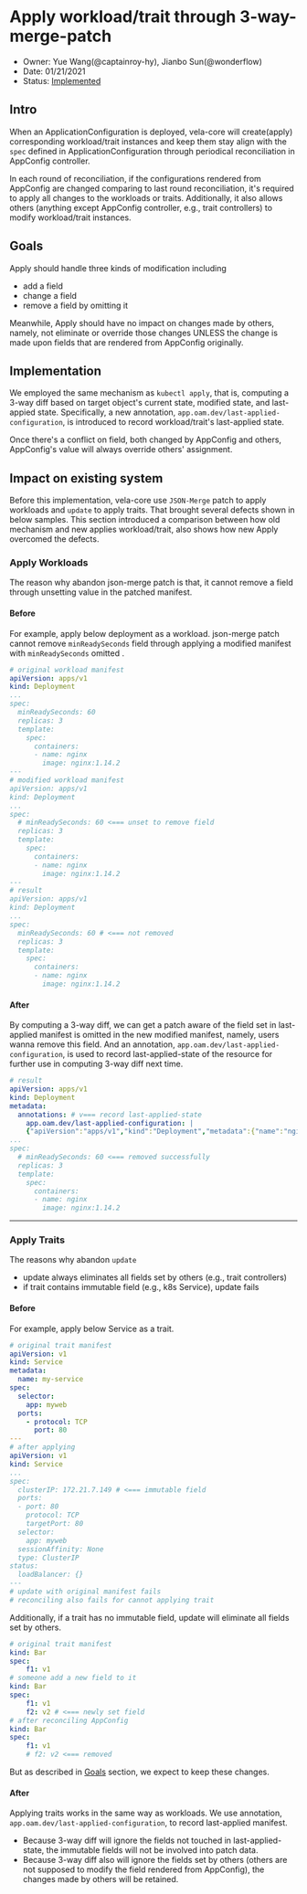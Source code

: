 # Apply workload/trait through 3-way-merge-patch

- Owner: Yue Wang(@captainroy-hy), Jianbo Sun(@wonderflow)
- Date: 01/21/2021
- Status: [Implemented](https://github.com/oam-dev/kubevela/pull/857)


## Intro

When an ApplicationConfiguration is deployed, 
vela-core will create(apply) corresponding workload/trait instances and keep them stay align with the `spec` defined in ApplicationConfiguration through periodical reconciliation in AppConfig controller. 

In each round of reconciliation, if the configurations rendered from AppConfig are changed comparing to last round reconciliation, it's required to apply all changes to the workloads or traits.
Additionally, it also allows others (anything except AppConfig controller, e.g., trait controllers) to modify workload/trait instances. 


## Goals

Apply should handle three kinds of modification including 
- add a field
- change a field
- remove a field by omitting it

Meanwhile, Apply should have no impact on changes made by others, namely, not eliminate or override those changes UNLESS the change is made upon fields that are rendered from AppConfig originally.


## Implementation

We employed the same mechanism as `kubectl apply`, that is, computing a 3-way diff based on target object's current state, modified state, and last-appied state. 
Specifically, a new annotation, `app.oam.dev/last-applied-configuration`, is introduced to record workload/trait's last-applied state.

Once there's a conflict on field, both changed by AppConfig and others, AppConfig's value will always override others' assignment. 


## Impact on existing system

Before this implementation, vela-core use `JSON-Merge` patch to apply workloads and `update` to apply traits. 
That brought several defects shown in below samples. 
This section introduced a comparison between how old mechanism and new applies workload/trait, also shows how new Apply overcomed the defects. 

### Apply Workloads

The reason why abandon json-merge patch is that, it cannot remove a field through unsetting value in the patched manifest. 

#### Before

For example, apply below deployment as a workload. json-merge patch cannot remove `minReadySeconds` field through applying a modified manifest with `minReadySeconds` omitted .
```yaml
# original workload manifest
apiVersion: apps/v1
kind: Deployment
...
spec:
  minReadySeconds: 60
  replicas: 3
  template:
    spec:
      containers:
      - name: nginx
        image: nginx:1.14.2
---
# modified workload manifest
apiVersion: apps/v1
kind: Deployment
...
spec:
  # minReadySeconds: 60 <=== unset to remove field
  replicas: 3
  template:
    spec:
      containers:
      - name: nginx
        image: nginx:1.14.2
---
# result 
apiVersion: apps/v1
kind: Deployment
...
spec:
  minReadySeconds: 60 # <=== not removed
  replicas: 3
  template:
    spec:
      containers:
      - name: nginx
        image: nginx:1.14.2
```
#### After

By computing a 3-way diff, we can get a patch aware of the field set in last-applied manifest is omitted in the new modified manifest, namely, users wanna remove this field. 
And an annotation, `app.oam.dev/last-applied-configuration`, is used to record last-applied-state of the resource for further use in computing 3-way diff next time.

```yaml
# result 
apiVersion: apps/v1
kind: Deployment
metadata:
  annotations: # v=== record last-applied-state
    app.oam.dev/last-applied-configuration: | 
    {"apiVersion":"apps/v1","kind":"Deployment","metadata":{"name":"nginx-deployment","labels":{"app":"nginx"}},"spec":{"replicas":3,"selector":{"matchLabels":{"app":"nginx"}},"template":{"metadata":{"labels":{"app":"nginx"}},"spec":{"containers":[{"name":"nginx","image":"nginx:1.14.2"}]}}}}
...
spec:
  # minReadySeconds: 60 <=== removed successfully
  replicas: 3
  template:
    spec:
      containers:
      - name: nginx
        image: nginx:1.14.2
```
---

### Apply Traits

The reasons why abandon `update` 

 - update always eliminates all fields set by others (e.g., trait controllers)
 - if trait contains immutable field (e.g., k8s Service), update fails

#### Before
For example, apply below Service as a trait.
```yaml
# original trait manifest
apiVersion: v1
kind: Service
metadata:
  name: my-service
spec:
  selector:
    app: myweb
  ports:
    - protocol: TCP
      port: 80
---
# after applying
apiVersion: v1
kind: Service
...
spec:
  clusterIP: 172.21.7.149 # <=== immutable field
  ports:
  - port: 80
    protocol: TCP
    targetPort: 80
  selector:
    app: myweb
  sessionAffinity: None
  type: ClusterIP
status:
  loadBalancer: {}
---
# update with original manifest fails
# reconciling also fails for cannot applying trait
```
Additionally, if a trait has no immutable field, update will eliminate all fields set by others.
```yaml
# original trait manifest
kind: Bar
spec:
    f1: v1
# someone add a new field to it
kind: Bar
spec:
    f1: v1
    f2: v2 # <=== newly set field
# after reconciling AppConfig
kind: Bar
spec:
    f1: v1
    # f2: v2 <=== removed
```
But as described in [Goals](#goals) section, we expect to keep these changes.

#### After

Applying traits works in the same way as workloads. We use annotation, `app.oam.dev/last-applied-configuration`, to record last-applied manifest.

- Because 3-way diff will ignore the fields not touched in last-applied-state, the immutable fields will not be involved into patch data.
- Because 3-way diff also will ignore the fields set by others (others are not supposed to modify the field rendered from AppConfig), the changes made by others will be retained. 


